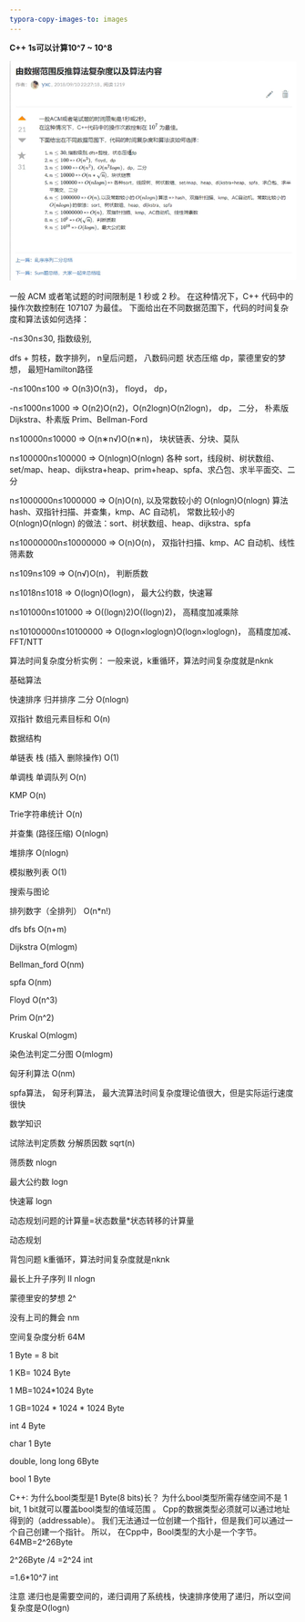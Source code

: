```yaml
---
typora-copy-images-to: images
---
```


**C++ 1s可以计算10^7 ~ 10^8**



![1603028874162](images/1603028874162.png)



一般 ACM 或者笔试题的时间限制是 1 秒或 2 秒。
在这种情况下，C++ 代码中的操作次数控制在 107107 为最佳。
下面给出在不同数据范围下，代码的时间复杂度和算法该如何选择：

-n≤30n≤30, 指数级别, 

dfs + 剪枝，数字排列， n皇后问题， 八数码问题
状态压缩 dp，蒙德里安的梦想， 最短Hamilton路径


-n≤100n≤100 => O(n3)O(n3)，
floyd，
dp，


-n≤1000n≤1000 => O(n2)O(n2)，O(n2logn)O(n2logn)，
dp，
二分，
朴素版 Dijkstra、朴素版 Prim、Bellman-Ford


n≤10000n≤10000 => O(n∗n√)O(n∗n)，
块状链表、分块、莫队


n≤100000n≤100000 => O(nlogn)O(nlogn)
各种 sort，线段树、树状数组、set/map、heap、dijkstra+heap、prim+heap、spfa、求凸包、求半平面交、二分


n≤1000000n≤1000000 => O(n)O(n), 以及常数较小的 O(nlogn)O(nlogn) 算法 
hash、双指针扫描、并查集，kmp、AC 自动机，
常数比较小的 O(nlogn)O(nlogn) 的做法：sort、树状数组、heap、dijkstra、spfa


n≤10000000n≤10000000 => O(n)O(n)，
双指针扫描、kmp、AC 自动机、线性筛素数


n≤109n≤109 => O(n√)O(n)，
判断质数


n≤1018n≤1018 => O(logn)O(logn)，
最大公约数，快速幂


n≤101000n≤101000 => O((logn)2)O((logn)2)，
高精度加减乘除


n≤10100000n≤10100000 => O(logn×loglogn)O(logn×loglogn)，
高精度加减、FFT/NTT



算法时间复杂度分析实例：
一般来说，k重循环，算法时间复杂度就是nknk 



基础算法





快速排序  归并排序 二分
O(nlogn)


双指针 数组元素目标和
O(n)






数据结构





单链表 栈 (插入 删除操作)
O(1)


单调栈 单调队列
O(n)


KMP
O(n)


Trie字符串统计
O(n)


并查集 (路径压缩)
O(nlogn)


堆排序
O(nlogn)


模拟散列表
O(1)






搜索与图论





排列数字（全排列）
O(n*n!)


dfs bfs
O(n+m)


Dijkstra
O(mlogm)


Bellman_ford
O(nm)


spfa
O(nm)


Floyd
O(n^3)


Prim
O(n^2)


Kruskal
O(mlogm)


染色法判定二分图
O(mlogm)


匈牙利算法
O(nm)



spfa算法， 匈牙利算法， 最大流算法时间复杂度理论值很大，但是实际运行速度很快 



数学知识





试除法判定质数 分解质因数
sqrt(n)


筛质数
nlogn


最大公约数
logn


快速幂
logn



动态规划问题的计算量=状态数量*状态转移的计算量



动态规划





背包问题
k重循环，算法时间复杂度就是nknk


最长上升子序列 II
nlogn


蒙德里安的梦想
2^


没有上司的舞会
nm



空间复杂度分析
64M

1 Byte = 8 bit

1 KB= 1024 Byte

1 MB=1024*1024 Byte

1 GB=1024 * 1024 * 1024 Byte

int  4 Byte

char 1 Byte

double, long long   6Byte

bool 1 Byte


C++: 为什么bool类型是1 Byte(8 bits)长？
为什么bool类型所需存储空间不是 1 bit, 1 bit就可以覆盖bool类型的值域范围 。
Cpp的数据类型必须就可以通过地址得到的（addressable）。
我们无法通过一位创建一个指针，但是我们可以通过一个自己创建一个指针。
所以， 在Cpp中，Bool类型的大小是一个字节。
64MB=2^26Byte

2^26Byte /4 =2^24 int

=1.6*10^7 int


注意
递归也是需要空间的，递归调用了系统栈，快速排序使用了递归，所以空间复杂度是O(logn)

